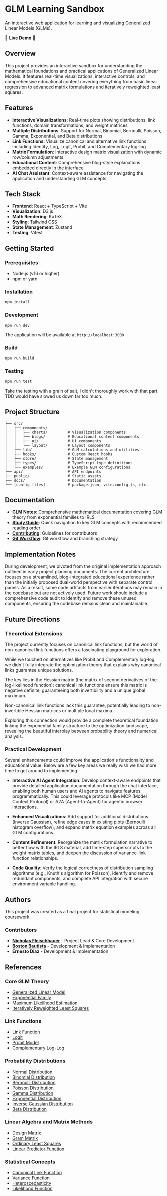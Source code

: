 # GLM Learning Sandbox

An interactive web application for learning and visualizing Generalized Linear Models (GLMs).

🚀 **[Live Demo](https://glm-learning.netlify.app)** 🚀

## Overview

This project provides an interactive sandbox for understanding the mathematical foundations and practical applications of Generalized Linear Models. It features real-time visualizations, interactive controls, and comprehensive educational content covering everything from basic linear regression to advanced matrix formulations and iteratively reweighted least squares.

## Features

- **Interactive Visualizations**: Real-time plots showing distributions, link functions, domain transformations, and weight matrices
- **Multiple Distributions**: Support for Normal, Binomial, Bernoulli, Poisson, Gamma, Exponential, and Beta distributions
- **Link Functions**: Visualize canonical and alternative link functions including Identity, Log, Logit, Probit, and Complementary log-log
- **Matrix Formulation**: Interactive design matrix visualization with dynamic row/column adjustments
- **Educational Content**: Comprehensive blog-style explanations embedded directly in the interface
- **AI Chat Assistant**: Context-aware assistance for navigating the application and understanding GLM concepts

## Tech Stack

- **Frontend**: React + TypeScript + Vite
- **Visualization**: D3.js
- **Math Rendering**: KaTeX
- **Styling**: Tailwind CSS
- **State Management**: Zustand
- **Testing**: Vitest

## Getting Started

### Prerequisites

- Node.js (v16 or higher)
- npm or yarn

### Installation

```bash
npm install
```

### Development

```bash
npm run dev
```

The application will be available at `http://localhost:3000`

### Build

```bash
npm run build
```

### Testing

```bash
npm run test
```

Take the testing with a grain of salt, I didn't thoroughly work with that part. TDD would have slowed us down far too much.

## Project Structure

```
├── src/
│   ├── components/
│   │   ├── charts/         # Visualization components
│   │   ├── blogs/          # Educational content components
│   │   ├── ui/             # UI components
│   │   └── layout/         # Layout components
│   ├── lib/                # GLM calculations and utilities
│   ├── hooks/              # Custom React hooks
│   ├── store/              # State management
│   ├── types/              # TypeScript type definitions
│   └── examples/           # Example GLM configurations
├── api/                    # API endpoints
├── public/                 # Static assets
├── docs/                   # Documentation
└── [config files]          # package.json, vite.config.ts, etc.
```

## Documentation

- **[GLM Notes](docs/GLM_NOTES.md)**: Comprehensive mathematical documentation covering GLM theory from exponential families to IRLS
- **[Study Guide](docs/STUDY_GUIDE.md)**: Quick navigation to key GLM concepts with recommended reading order
- **[Contributing](docs/CONTRIBUTING.md)**: Guidelines for contributors
- **[Git Workflow](docs/GIT_WORKFLOW.md)**: Git workflow and branching strategy

## Implementation Notes

During development, we pivoted from the original implementation approach outlined in early project planning documents. The current architecture focuses on a streamlined, blog-integrated educational experience rather than the initially proposed dual-world perspective with separate control panels. As a result, some code artifacts from earlier iterations may remain in the codebase but are not actively used. Future work should include a comprehensive code audit to identify and remove these unused components, ensuring the codebase remains clean and maintainable.

## Future Directions

### Theoretical Extensions

The project currently focuses on canonical link functions, but the world of non-canonical link functions offers a fascinating playground for exploration. 

While we touched on alternatives like Probit and Complementary log-log, we didn't fully integrate the optimization theory that explains why canonical links guarantee unique solutions. 

The key lies in the Hessian matrix (the matrix of second derivatives of the log-likelihood function): canonical link functions ensure this matrix is negative definite, guaranteeing both invertibility and a unique global maximum. 

Non-canonical link functions lack this guarantee, potentially leading to non-invertible Hessian matrices or multiple local maxima. 

Exploring this connection would provide a complete theoretical foundation linking the exponential family structure to the optimization landscape, revealing the beautiful interplay between probability theory and numerical analysis.

### Practical Development

Several enhancements could improve the application's functionality and educational value. Below are a few key areas we really wish we had more time to get around to implementing.

- **Interactive AI Agent Integration**: Develop context-aware endpoints that provide detailed application documentation through the chat interface, enabling both human users and AI agents to navigate features programmatically. This could leverage protocols like MCP (Model Context Protocol) or A2A (Agent-to-Agent) for agentic browser interactions.

- **Enhanced Visualizations**: Add support for additional distributions (Inverse Gaussian), refine edge cases in existing plots (Bernoulli histogram overflow), and expand matrix equation examples across all GLM configurations.

- **Content Refinement**: Reorganize the matrix formulation narrative to better flow with the IRLS material, add time-step superscripts to the weight matrix tables, and deepen the discussion of variance-link function relationships.

- **Code Quality**: Verify the logical correctness of distribution sampling algorithms (e.g., Knuth's algorithm for Poisson), identify and remove redundant components, and complete API integration with secure environment variable handling.

## Authors

This project was created as a final project for statistical modeling coursework.

### Contributors

- **[Nicholas Fleischhauer](https://www.linkedin.com/in/unobtainiumrock)** - Project Lead & Core Development
- **[Boston Bautista](https://www.linkedin.com/in/boston101)** - Development & Implementation
- **Ernesto Diaz** - Development & Implementation

## References

### Core GLM Theory
- [Generalized Linear Model](https://en.wikipedia.org/wiki/Generalized_linear_model)
- [Exponential Family](https://en.wikipedia.org/wiki/Exponential_family)
- [Maximum Likelihood Estimation](https://en.wikipedia.org/wiki/Maximum_likelihood_estimation)
- [Iteratively Reweighted Least Squares](https://en.wikipedia.org/wiki/Iteratively_reweighted_least_squares)

### Link Functions
- [Link Function](https://en.wikipedia.org/wiki/Generalized_linear_model#Link_function)
- [Logit](https://en.wikipedia.org/wiki/Logit)
- [Probit Model](https://en.wikipedia.org/wiki/Probit_model)
- [Complementary Log-Log](https://en.wikipedia.org/wiki/Generalized_linear_model#Complementary_log-log_(cloglog))

### Probability Distributions
- [Normal Distribution](https://en.wikipedia.org/wiki/Normal_distribution)
- [Binomial Distribution](https://en.wikipedia.org/wiki/Binomial_distribution)
- [Bernoulli Distribution](https://en.wikipedia.org/wiki/Bernoulli_distribution)
- [Poisson Distribution](https://en.wikipedia.org/wiki/Poisson_distribution)
- [Gamma Distribution](https://en.wikipedia.org/wiki/Gamma_distribution)
- [Exponential Distribution](https://en.wikipedia.org/wiki/Exponential_distribution)
- [Inverse Gaussian Distribution](https://en.wikipedia.org/wiki/Inverse_Gaussian_distribution)
- [Beta Distribution](https://en.wikipedia.org/wiki/Beta_distribution)

### Linear Algebra and Matrix Methods
- [Design Matrix](https://en.wikipedia.org/wiki/Design_matrix)
- [Gram Matrix](https://en.wikipedia.org/wiki/Gram_matrix)
- [Ordinary Least Squares](https://en.wikipedia.org/wiki/Ordinary_least_squares)
- [Linear Predictor Function](https://en.wikipedia.org/wiki/Linear_predictor_function)

### Statistical Concepts
- [Canonical Link Function](https://en.wikipedia.org/wiki/Generalized_linear_model#Link_function)
- [Variance Function](https://en.wikipedia.org/wiki/Generalized_linear_model#Variance_function)
- [Heteroscedasticity](https://en.wikipedia.org/wiki/Heteroscedasticity)
- [Likelihood Function](https://en.wikipedia.org/wiki/Likelihood_function)


